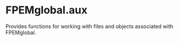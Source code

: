 # FPEMglobal.aux
Provides functions for working with files and objects associated with FPEMglobal.  
